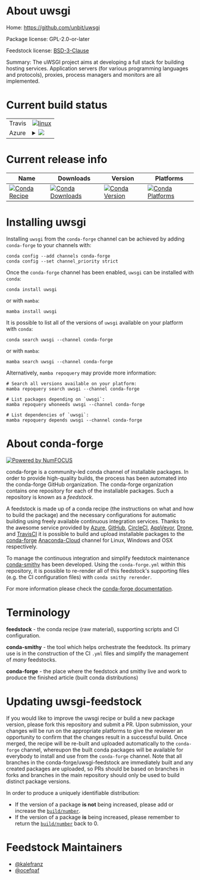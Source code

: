 About uwsgi
===========

Home: https://github.com/unbit/uwsgi

Package license: GPL-2.0-or-later

Feedstock license: [BSD-3-Clause](https://github.com/conda-forge/uwsgi-feedstock/blob/main/LICENSE.txt)

Summary: The uWSGI project aims at developing a full stack for building hosting
services. Application servers (for various programming languages and
protocols), proxies, process managers and monitors are all implemented.


Current build status
====================


<table><tr>
    <td>Travis</td>
    <td>
      <a href="https://app.travis-ci.com/conda-forge/uwsgi-feedstock">
        <img alt="linux" src="https://img.shields.io/travis/com/conda-forge/uwsgi-feedstock/main.svg?label=Linux">
      </a>
    </td>
  </tr>
    
  <tr>
    <td>Azure</td>
    <td>
      <details>
        <summary>
          <a href="https://dev.azure.com/conda-forge/feedstock-builds/_build/latest?definitionId=3614&branchName=main">
            <img src="https://dev.azure.com/conda-forge/feedstock-builds/_apis/build/status/uwsgi-feedstock?branchName=main">
          </a>
        </summary>
        <table>
          <thead><tr><th>Variant</th><th>Status</th></tr></thead>
          <tbody><tr>
              <td>linux_64_openssl1.1.1python3.10.____cpython</td>
              <td>
                <a href="https://dev.azure.com/conda-forge/feedstock-builds/_build/latest?definitionId=3614&branchName=main">
                  <img src="https://dev.azure.com/conda-forge/feedstock-builds/_apis/build/status/uwsgi-feedstock?branchName=main&jobName=linux&configuration=linux%20linux_64_openssl1.1.1python3.10.____cpython" alt="variant">
                </a>
              </td>
            </tr><tr>
              <td>linux_64_openssl1.1.1python3.8.____cpython</td>
              <td>
                <a href="https://dev.azure.com/conda-forge/feedstock-builds/_build/latest?definitionId=3614&branchName=main">
                  <img src="https://dev.azure.com/conda-forge/feedstock-builds/_apis/build/status/uwsgi-feedstock?branchName=main&jobName=linux&configuration=linux%20linux_64_openssl1.1.1python3.8.____cpython" alt="variant">
                </a>
              </td>
            </tr><tr>
              <td>linux_64_openssl1.1.1python3.9.____cpython</td>
              <td>
                <a href="https://dev.azure.com/conda-forge/feedstock-builds/_build/latest?definitionId=3614&branchName=main">
                  <img src="https://dev.azure.com/conda-forge/feedstock-builds/_apis/build/status/uwsgi-feedstock?branchName=main&jobName=linux&configuration=linux%20linux_64_openssl1.1.1python3.9.____cpython" alt="variant">
                </a>
              </td>
            </tr><tr>
              <td>linux_64_openssl3python3.10.____cpython</td>
              <td>
                <a href="https://dev.azure.com/conda-forge/feedstock-builds/_build/latest?definitionId=3614&branchName=main">
                  <img src="https://dev.azure.com/conda-forge/feedstock-builds/_apis/build/status/uwsgi-feedstock?branchName=main&jobName=linux&configuration=linux%20linux_64_openssl3python3.10.____cpython" alt="variant">
                </a>
              </td>
            </tr><tr>
              <td>linux_64_openssl3python3.8.____cpython</td>
              <td>
                <a href="https://dev.azure.com/conda-forge/feedstock-builds/_build/latest?definitionId=3614&branchName=main">
                  <img src="https://dev.azure.com/conda-forge/feedstock-builds/_apis/build/status/uwsgi-feedstock?branchName=main&jobName=linux&configuration=linux%20linux_64_openssl3python3.8.____cpython" alt="variant">
                </a>
              </td>
            </tr><tr>
              <td>linux_64_openssl3python3.9.____cpython</td>
              <td>
                <a href="https://dev.azure.com/conda-forge/feedstock-builds/_build/latest?definitionId=3614&branchName=main">
                  <img src="https://dev.azure.com/conda-forge/feedstock-builds/_apis/build/status/uwsgi-feedstock?branchName=main&jobName=linux&configuration=linux%20linux_64_openssl3python3.9.____cpython" alt="variant">
                </a>
              </td>
            </tr><tr>
              <td>linux_aarch64_openssl1.1.1python3.10.____cpython</td>
              <td>
                <a href="https://dev.azure.com/conda-forge/feedstock-builds/_build/latest?definitionId=3614&branchName=main">
                  <img src="https://dev.azure.com/conda-forge/feedstock-builds/_apis/build/status/uwsgi-feedstock?branchName=main&jobName=linux&configuration=linux%20linux_aarch64_openssl1.1.1python3.10.____cpython" alt="variant">
                </a>
              </td>
            </tr><tr>
              <td>linux_aarch64_openssl1.1.1python3.8.____cpython</td>
              <td>
                <a href="https://dev.azure.com/conda-forge/feedstock-builds/_build/latest?definitionId=3614&branchName=main">
                  <img src="https://dev.azure.com/conda-forge/feedstock-builds/_apis/build/status/uwsgi-feedstock?branchName=main&jobName=linux&configuration=linux%20linux_aarch64_openssl1.1.1python3.8.____cpython" alt="variant">
                </a>
              </td>
            </tr><tr>
              <td>linux_aarch64_openssl1.1.1python3.9.____cpython</td>
              <td>
                <a href="https://dev.azure.com/conda-forge/feedstock-builds/_build/latest?definitionId=3614&branchName=main">
                  <img src="https://dev.azure.com/conda-forge/feedstock-builds/_apis/build/status/uwsgi-feedstock?branchName=main&jobName=linux&configuration=linux%20linux_aarch64_openssl1.1.1python3.9.____cpython" alt="variant">
                </a>
              </td>
            </tr><tr>
              <td>linux_aarch64_openssl3python3.10.____cpython</td>
              <td>
                <a href="https://dev.azure.com/conda-forge/feedstock-builds/_build/latest?definitionId=3614&branchName=main">
                  <img src="https://dev.azure.com/conda-forge/feedstock-builds/_apis/build/status/uwsgi-feedstock?branchName=main&jobName=linux&configuration=linux%20linux_aarch64_openssl3python3.10.____cpython" alt="variant">
                </a>
              </td>
            </tr><tr>
              <td>linux_aarch64_openssl3python3.8.____cpython</td>
              <td>
                <a href="https://dev.azure.com/conda-forge/feedstock-builds/_build/latest?definitionId=3614&branchName=main">
                  <img src="https://dev.azure.com/conda-forge/feedstock-builds/_apis/build/status/uwsgi-feedstock?branchName=main&jobName=linux&configuration=linux%20linux_aarch64_openssl3python3.8.____cpython" alt="variant">
                </a>
              </td>
            </tr><tr>
              <td>linux_aarch64_openssl3python3.9.____cpython</td>
              <td>
                <a href="https://dev.azure.com/conda-forge/feedstock-builds/_build/latest?definitionId=3614&branchName=main">
                  <img src="https://dev.azure.com/conda-forge/feedstock-builds/_apis/build/status/uwsgi-feedstock?branchName=main&jobName=linux&configuration=linux%20linux_aarch64_openssl3python3.9.____cpython" alt="variant">
                </a>
              </td>
            </tr><tr>
              <td>linux_ppc64le_openssl1.1.1python3.10.____cpython</td>
              <td>
                <a href="https://dev.azure.com/conda-forge/feedstock-builds/_build/latest?definitionId=3614&branchName=main">
                  <img src="https://dev.azure.com/conda-forge/feedstock-builds/_apis/build/status/uwsgi-feedstock?branchName=main&jobName=linux&configuration=linux%20linux_ppc64le_openssl1.1.1python3.10.____cpython" alt="variant">
                </a>
              </td>
            </tr><tr>
              <td>linux_ppc64le_openssl1.1.1python3.8.____cpython</td>
              <td>
                <a href="https://dev.azure.com/conda-forge/feedstock-builds/_build/latest?definitionId=3614&branchName=main">
                  <img src="https://dev.azure.com/conda-forge/feedstock-builds/_apis/build/status/uwsgi-feedstock?branchName=main&jobName=linux&configuration=linux%20linux_ppc64le_openssl1.1.1python3.8.____cpython" alt="variant">
                </a>
              </td>
            </tr><tr>
              <td>linux_ppc64le_openssl1.1.1python3.9.____cpython</td>
              <td>
                <a href="https://dev.azure.com/conda-forge/feedstock-builds/_build/latest?definitionId=3614&branchName=main">
                  <img src="https://dev.azure.com/conda-forge/feedstock-builds/_apis/build/status/uwsgi-feedstock?branchName=main&jobName=linux&configuration=linux%20linux_ppc64le_openssl1.1.1python3.9.____cpython" alt="variant">
                </a>
              </td>
            </tr><tr>
              <td>linux_ppc64le_openssl3python3.10.____cpython</td>
              <td>
                <a href="https://dev.azure.com/conda-forge/feedstock-builds/_build/latest?definitionId=3614&branchName=main">
                  <img src="https://dev.azure.com/conda-forge/feedstock-builds/_apis/build/status/uwsgi-feedstock?branchName=main&jobName=linux&configuration=linux%20linux_ppc64le_openssl3python3.10.____cpython" alt="variant">
                </a>
              </td>
            </tr><tr>
              <td>linux_ppc64le_openssl3python3.8.____cpython</td>
              <td>
                <a href="https://dev.azure.com/conda-forge/feedstock-builds/_build/latest?definitionId=3614&branchName=main">
                  <img src="https://dev.azure.com/conda-forge/feedstock-builds/_apis/build/status/uwsgi-feedstock?branchName=main&jobName=linux&configuration=linux%20linux_ppc64le_openssl3python3.8.____cpython" alt="variant">
                </a>
              </td>
            </tr><tr>
              <td>linux_ppc64le_openssl3python3.9.____cpython</td>
              <td>
                <a href="https://dev.azure.com/conda-forge/feedstock-builds/_build/latest?definitionId=3614&branchName=main">
                  <img src="https://dev.azure.com/conda-forge/feedstock-builds/_apis/build/status/uwsgi-feedstock?branchName=main&jobName=linux&configuration=linux%20linux_ppc64le_openssl3python3.9.____cpython" alt="variant">
                </a>
              </td>
            </tr><tr>
              <td>osx_64_openssl1.1.1python3.10.____cpython</td>
              <td>
                <a href="https://dev.azure.com/conda-forge/feedstock-builds/_build/latest?definitionId=3614&branchName=main">
                  <img src="https://dev.azure.com/conda-forge/feedstock-builds/_apis/build/status/uwsgi-feedstock?branchName=main&jobName=osx&configuration=osx%20osx_64_openssl1.1.1python3.10.____cpython" alt="variant">
                </a>
              </td>
            </tr><tr>
              <td>osx_64_openssl1.1.1python3.8.____cpython</td>
              <td>
                <a href="https://dev.azure.com/conda-forge/feedstock-builds/_build/latest?definitionId=3614&branchName=main">
                  <img src="https://dev.azure.com/conda-forge/feedstock-builds/_apis/build/status/uwsgi-feedstock?branchName=main&jobName=osx&configuration=osx%20osx_64_openssl1.1.1python3.8.____cpython" alt="variant">
                </a>
              </td>
            </tr><tr>
              <td>osx_64_openssl1.1.1python3.9.____cpython</td>
              <td>
                <a href="https://dev.azure.com/conda-forge/feedstock-builds/_build/latest?definitionId=3614&branchName=main">
                  <img src="https://dev.azure.com/conda-forge/feedstock-builds/_apis/build/status/uwsgi-feedstock?branchName=main&jobName=osx&configuration=osx%20osx_64_openssl1.1.1python3.9.____cpython" alt="variant">
                </a>
              </td>
            </tr><tr>
              <td>osx_64_openssl3python3.10.____cpython</td>
              <td>
                <a href="https://dev.azure.com/conda-forge/feedstock-builds/_build/latest?definitionId=3614&branchName=main">
                  <img src="https://dev.azure.com/conda-forge/feedstock-builds/_apis/build/status/uwsgi-feedstock?branchName=main&jobName=osx&configuration=osx%20osx_64_openssl3python3.10.____cpython" alt="variant">
                </a>
              </td>
            </tr><tr>
              <td>osx_64_openssl3python3.8.____cpython</td>
              <td>
                <a href="https://dev.azure.com/conda-forge/feedstock-builds/_build/latest?definitionId=3614&branchName=main">
                  <img src="https://dev.azure.com/conda-forge/feedstock-builds/_apis/build/status/uwsgi-feedstock?branchName=main&jobName=osx&configuration=osx%20osx_64_openssl3python3.8.____cpython" alt="variant">
                </a>
              </td>
            </tr><tr>
              <td>osx_64_openssl3python3.9.____cpython</td>
              <td>
                <a href="https://dev.azure.com/conda-forge/feedstock-builds/_build/latest?definitionId=3614&branchName=main">
                  <img src="https://dev.azure.com/conda-forge/feedstock-builds/_apis/build/status/uwsgi-feedstock?branchName=main&jobName=osx&configuration=osx%20osx_64_openssl3python3.9.____cpython" alt="variant">
                </a>
              </td>
            </tr><tr>
              <td>osx_arm64_openssl1.1.1python3.10.____cpython</td>
              <td>
                <a href="https://dev.azure.com/conda-forge/feedstock-builds/_build/latest?definitionId=3614&branchName=main">
                  <img src="https://dev.azure.com/conda-forge/feedstock-builds/_apis/build/status/uwsgi-feedstock?branchName=main&jobName=osx&configuration=osx%20osx_arm64_openssl1.1.1python3.10.____cpython" alt="variant">
                </a>
              </td>
            </tr><tr>
              <td>osx_arm64_openssl1.1.1python3.8.____cpython</td>
              <td>
                <a href="https://dev.azure.com/conda-forge/feedstock-builds/_build/latest?definitionId=3614&branchName=main">
                  <img src="https://dev.azure.com/conda-forge/feedstock-builds/_apis/build/status/uwsgi-feedstock?branchName=main&jobName=osx&configuration=osx%20osx_arm64_openssl1.1.1python3.8.____cpython" alt="variant">
                </a>
              </td>
            </tr><tr>
              <td>osx_arm64_openssl1.1.1python3.9.____cpython</td>
              <td>
                <a href="https://dev.azure.com/conda-forge/feedstock-builds/_build/latest?definitionId=3614&branchName=main">
                  <img src="https://dev.azure.com/conda-forge/feedstock-builds/_apis/build/status/uwsgi-feedstock?branchName=main&jobName=osx&configuration=osx%20osx_arm64_openssl1.1.1python3.9.____cpython" alt="variant">
                </a>
              </td>
            </tr><tr>
              <td>osx_arm64_openssl3python3.10.____cpython</td>
              <td>
                <a href="https://dev.azure.com/conda-forge/feedstock-builds/_build/latest?definitionId=3614&branchName=main">
                  <img src="https://dev.azure.com/conda-forge/feedstock-builds/_apis/build/status/uwsgi-feedstock?branchName=main&jobName=osx&configuration=osx%20osx_arm64_openssl3python3.10.____cpython" alt="variant">
                </a>
              </td>
            </tr><tr>
              <td>osx_arm64_openssl3python3.8.____cpython</td>
              <td>
                <a href="https://dev.azure.com/conda-forge/feedstock-builds/_build/latest?definitionId=3614&branchName=main">
                  <img src="https://dev.azure.com/conda-forge/feedstock-builds/_apis/build/status/uwsgi-feedstock?branchName=main&jobName=osx&configuration=osx%20osx_arm64_openssl3python3.8.____cpython" alt="variant">
                </a>
              </td>
            </tr><tr>
              <td>osx_arm64_openssl3python3.9.____cpython</td>
              <td>
                <a href="https://dev.azure.com/conda-forge/feedstock-builds/_build/latest?definitionId=3614&branchName=main">
                  <img src="https://dev.azure.com/conda-forge/feedstock-builds/_apis/build/status/uwsgi-feedstock?branchName=main&jobName=osx&configuration=osx%20osx_arm64_openssl3python3.9.____cpython" alt="variant">
                </a>
              </td>
            </tr>
          </tbody>
        </table>
      </details>
    </td>
  </tr>
</table>

Current release info
====================

| Name | Downloads | Version | Platforms |
| --- | --- | --- | --- |
| [![Conda Recipe](https://img.shields.io/badge/recipe-uwsgi-green.svg)](https://anaconda.org/conda-forge/uwsgi) | [![Conda Downloads](https://img.shields.io/conda/dn/conda-forge/uwsgi.svg)](https://anaconda.org/conda-forge/uwsgi) | [![Conda Version](https://img.shields.io/conda/vn/conda-forge/uwsgi.svg)](https://anaconda.org/conda-forge/uwsgi) | [![Conda Platforms](https://img.shields.io/conda/pn/conda-forge/uwsgi.svg)](https://anaconda.org/conda-forge/uwsgi) |

Installing uwsgi
================

Installing `uwsgi` from the `conda-forge` channel can be achieved by adding `conda-forge` to your channels with:

```
conda config --add channels conda-forge
conda config --set channel_priority strict
```

Once the `conda-forge` channel has been enabled, `uwsgi` can be installed with `conda`:

```
conda install uwsgi
```

or with `mamba`:

```
mamba install uwsgi
```

It is possible to list all of the versions of `uwsgi` available on your platform with `conda`:

```
conda search uwsgi --channel conda-forge
```

or with `mamba`:

```
mamba search uwsgi --channel conda-forge
```

Alternatively, `mamba repoquery` may provide more information:

```
# Search all versions available on your platform:
mamba repoquery search uwsgi --channel conda-forge

# List packages depending on `uwsgi`:
mamba repoquery whoneeds uwsgi --channel conda-forge

# List dependencies of `uwsgi`:
mamba repoquery depends uwsgi --channel conda-forge
```


About conda-forge
=================

[![Powered by
NumFOCUS](https://img.shields.io/badge/powered%20by-NumFOCUS-orange.svg?style=flat&colorA=E1523D&colorB=007D8A)](https://numfocus.org)

conda-forge is a community-led conda channel of installable packages.
In order to provide high-quality builds, the process has been automated into the
conda-forge GitHub organization. The conda-forge organization contains one repository
for each of the installable packages. Such a repository is known as a *feedstock*.

A feedstock is made up of a conda recipe (the instructions on what and how to build
the package) and the necessary configurations for automatic building using freely
available continuous integration services. Thanks to the awesome service provided by
[Azure](https://azure.microsoft.com/en-us/services/devops/), [GitHub](https://github.com/),
[CircleCI](https://circleci.com/), [AppVeyor](https://www.appveyor.com/),
[Drone](https://cloud.drone.io/welcome), and [TravisCI](https://travis-ci.com/)
it is possible to build and upload installable packages to the
[conda-forge](https://anaconda.org/conda-forge) [Anaconda-Cloud](https://anaconda.org/)
channel for Linux, Windows and OSX respectively.

To manage the continuous integration and simplify feedstock maintenance
[conda-smithy](https://github.com/conda-forge/conda-smithy) has been developed.
Using the ``conda-forge.yml`` within this repository, it is possible to re-render all of
this feedstock's supporting files (e.g. the CI configuration files) with ``conda smithy rerender``.

For more information please check the [conda-forge documentation](https://conda-forge.org/docs/).

Terminology
===========

**feedstock** - the conda recipe (raw material), supporting scripts and CI configuration.

**conda-smithy** - the tool which helps orchestrate the feedstock.
                   Its primary use is in the construction of the CI ``.yml`` files
                   and simplify the management of *many* feedstocks.

**conda-forge** - the place where the feedstock and smithy live and work to
                  produce the finished article (built conda distributions)


Updating uwsgi-feedstock
========================

If you would like to improve the uwsgi recipe or build a new
package version, please fork this repository and submit a PR. Upon submission,
your changes will be run on the appropriate platforms to give the reviewer an
opportunity to confirm that the changes result in a successful build. Once
merged, the recipe will be re-built and uploaded automatically to the
`conda-forge` channel, whereupon the built conda packages will be available for
everybody to install and use from the `conda-forge` channel.
Note that all branches in the conda-forge/uwsgi-feedstock are
immediately built and any created packages are uploaded, so PRs should be based
on branches in forks and branches in the main repository should only be used to
build distinct package versions.

In order to produce a uniquely identifiable distribution:
 * If the version of a package **is not** being increased, please add or increase
   the [``build/number``](https://docs.conda.io/projects/conda-build/en/latest/resources/define-metadata.html#build-number-and-string).
 * If the version of a package **is** being increased, please remember to return
   the [``build/number``](https://docs.conda.io/projects/conda-build/en/latest/resources/define-metadata.html#build-number-and-string)
   back to 0.

Feedstock Maintainers
=====================

* [@kalefranz](https://github.com/kalefranz/)
* [@ocefpaf](https://github.com/ocefpaf/)

